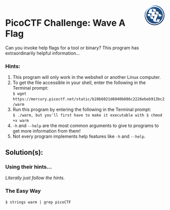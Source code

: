 <img align="right" src="https://github.com/0m3g4b1u3/pico-ctf/blob/30c417590719596865c6d2bda53fe3bbef4f12c6/sscLogo200.png" width=64>

# PicoCTF Challenge: Wave A Flag

Can you invoke help flags for a tool or binary? This program has extraordinarily helpful information...

### Hints:

1.  This program will only work in the webshell or another Linux computer.
2.  To get the file accessible in your shell, enter the following in the Terminal prompt:<br>`$ wget https://mercury.picoctf.net/static/b28b6021d6040b086c2226ebeb913bc2/warm`
3.  Run this program by entering the following in the Terminal prompt:<br>`$ ./warm, but you'll first have to make it executable with $ chmod +x warm`
4.  `-h` and `--help` are the most common arguments to give to programs to get more information from them!
5.  Not every program implements help features like `-h` and `--help`.

## Solution(s):

### Using their hints...

_Literally just follow the hints._

### The Easy Way

`$ strings warm | grep picoCTF`
